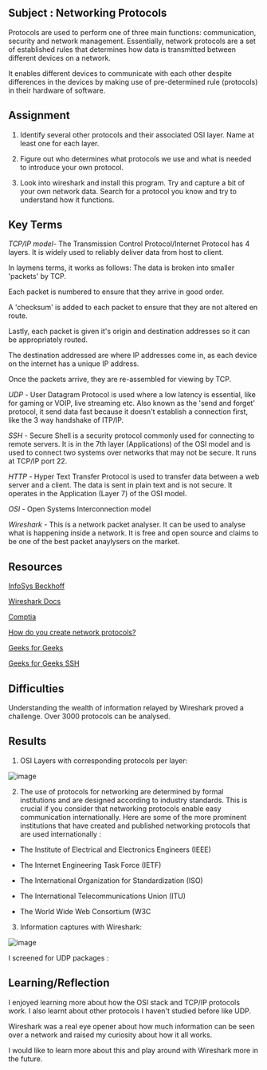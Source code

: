 ## Subject : Networking Protocols

Protocols are used to perform one of three main functions: communication, security and network management.  Essentially, network protocols are a set of established rules that determines how data is transmitted between different devices on a network.

It enables different devices to communicate with each other despite differences in the devices by making use of pre-determined rule (protocols) in their hardware of software.


## Assignment
1.  Identify several other protocols and their associated OSI layer. Name at least one for each layer.


2.  Figure out who determines what protocols we use and what is needed to introduce your own protocol.


3.  Look into wireshark and install this program. Try and capture a bit of your own network data. Search for a protocol you know and try to understand how it functions.

## Key Terms

*TCP/IP model*- The Transmission Control Protocol/Internet Protocol has 4 layers.  It is widely used to reliably deliver data from host to client.

In laymens terms, it works as follows: The data is broken into smaller 'packets' by TCP.  

Each packet is numbered to ensure that they arrive in good order.  

A 'checksum' is added to each packet to ensure that they are not altered en route.  

Lastly, each packet is given it's origin and destination addresses so it can be appropriately routed.  

The destination addressed are where IP addresses come in, as each device on the internet has a unique IP address.  

Once the packets arrive, they are re-assembled for viewing by TCP.

*UDP* - User Datagram Protocol is used where a low latency is essential, like for gaming or VOIP, live streaming etc.  Also known as the 'send and forget' protocol, it send data fast because it doesn't establish a connection first, like the 3 way handshake of ITP/IP.

*SSH* - Secure Shell is a security protocol commonly used for connecting to remote servers.  It is in the 7th layer (Applications) of the OSI model and is used to connect two systems over networks that may not be secure.  It runs at TCP/IP port 22.

*HTTP* - Hyper Text Transfer Protocol is used to transfer data between a web server and a client.  The data is sent in plain text and is not secure.  It operates in the Application (Layer 7) of the OSI model.

*OSI* - Open Systems Interconnection model



*Wireshark* - This is a network packet analyser.  It can be used to analyse what is happening inside a network.  It is free and open source and claims to be one of the best packet anaylysers on the market. 


## Resources

[InfoSys Beckhoff](https://infosys.beckhoff.com/english.php?content=../content/1033/tf6310_tc3_tcpip/84246923.html&id=)


[Wireshark Docs](https://www.wireshark.org/docs/wsug_html_chunked/ChapterIntroduction.html#ChIntroWhatIs)

[Comptia](https://www.comptia.org/content/guides/what-is-a-network-protocol#:~:text=Network%20protocols%20are%20typically%20created,Internet%20Engineering%20Task%20Force%20(IETF))

[How do you create network protocols?](https://www.linkedin.com/advice/3/how-do-you-create-network-protocols-work-any)

[Geeks for Geeks](https://www.geeksforgeeks.org/network-protocols-and-proxies-in-system-design/#commonly-used-network-protocols-in-system-design)

[Geeks for Geeks SSH](https://www.geeksforgeeks.org/ssh-command-in-linux-with-examples/?ref=header_search)


## Difficulties

Understanding the wealth of information relayed by Wireshark proved a challenge.  Over 3000 protocols can be analysed. 


## Results

1.  OSI Layers with corresponding protocols per layer:

![image](https://github.com/techgrounds/cloud-assignments-E28MS/assets/151161141/fdb6a016-8401-4492-b684-a514e5a4c83e)


2.  The use of protocols for networking are determined by formal institutions and are designed according to industry standards.  This is crucial if you consider that networking protocols enable easy communication internationally.    Here are some of the more prominent institutions that have created and published networking protocols that are used internationally :


-  The Institute of Electrical and Electronics Engineers (IEEE)


 -  The Internet Engineering Task Force (IETF)


-  The International Organization for Standardization (ISO)


-  The International Telecommunications Union (ITU)


-  The World Wide Web Consortium (W3C


3.  Information captures with Wireshark:

![image](https://github.com/techgrounds/cloud-assignments-E28MS/assets/151161141/58ff8aed-32d4-4880-aed8-1ea659bcf275)


I screened for UDP packages : 








## Learning/Reflection

I enjoyed learning more about how the OSI stack and TCP/IP protocols work.  I also learnt about other protocols I haven't studied before like UDP.  

Wireshark was a real eye opener about how much information can be seen over a network and raised my curiosity about how it all works.  

I would like to learn more about this and play around with Wireshark more in the future.
